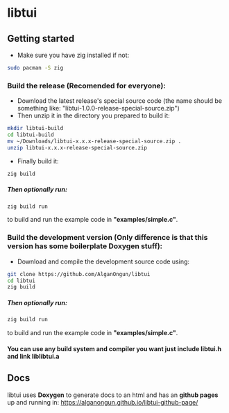 # libtui

## Getting started

- Make sure you have zig installed if not:
```bash
sudo pacman -S zig
```

### Build the release (Recomended for everyone):
- Download the latest release's special source code (the name should be something like: "libtui-1.0.0-release-special-source.zip")
- Then unzip it in the directory you prepared to build it:
```bash
mkdir libtui-build
cd libtui-build
mv ~/Downloads/libtui-x.x.x-release-special-source.zip .
unzip libtui-x.x.x-release-special-source.zip
```
- Finally build it:
```bash
zig build
```

##### Then optionally run:
```bash
zig build run
```
to build and run the example code in **"examples/simple.c"**.

### Build the development version (Only difference is that this version has some boilerplate Doxygen stuff):
- Download and compile the development source code using:
```bash
git clone https://github.com/AlganOngun/libtui
cd libtui
zig build
```

##### Then optionally run:
```bash
zig build run
```
to build and run the example code in **"examples/simple.c"**.

#### You can use any build system and compiler you want just include libtui.h and link liblibtui.a

## Docs
libtui uses **Doxygen** to generate docs to an html and has an **github pages** up and running in: https://alganongun.github.io/libtui-github-page/
